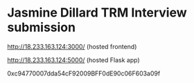 # Jasmine Dillard TRM Interview submission
http://18.233.163.124:3000/ (hosted frontend)

http://18.233.163.124:5000/ (hosted Flask app)

0xc94770007dda54cF92009BFF0dE90c06F603a09f
